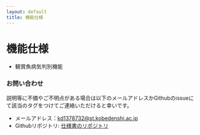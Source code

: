 ```yaml
---
layout: default
title: 機能仕様
---
```


# 機能仕様

- 観賞魚病気判別機能

### お問い合わせ

説明等に不備やご不明点がある場合は以下のメールアドレスかGithubのissueにて該当のタグをつけてご連絡いただけると幸いです。  

- メールアドレス：<kd1378732@st.kobedenshi.ac.jp>  
- Githubリポジトリ: <a href="https://github.com/KD-Fish/docs">仕様書のリポジトリ</a>
